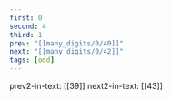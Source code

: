 ```yaml
---
first: 0
second: 4
third: 1
prev: "[[many_digits/0/40]]"
next: "[[many_digits/0/42]]"
tags: [odd]
---
```

prev2-in-text: [[39]]
next2-in-text: [[43]]
